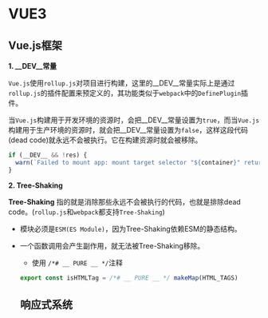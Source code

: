 # VUE3

## Vue.js框架
**1. __DEV__常量**

`Vue.js`使用`rollup.js`对项目进行构建，这里的__DEV__常量实际上是通过`rollup.js`的插件配置来预定义的，其功能类似于`webpack`中的`DefinePlugin`插件。

当`Vue.js`构建用于开发环境的资源时，会把__DEV__常量设置为`true`，而当`Vue.js`构建用于生产环境的资源时，就会把__DEV__常量设置为`false`，这样这段代码(dead code)就永远不会被执行。它在构建资源时就会被移除。
```js
if (__DEV__ && !res) {
  warn(`Failed to mount app: mount target selector "${container}" returned null.`)
}
```

**2. Tree-Shaking**

**Tree-Shaking** 指的就是消除那些永远不会被执行的代码，也就是排除dead code。(`rollup.js`和`webpack`都支持`Tree-Shaking`)

- 模块必须是`ESM(ES Module)`，因为Tree-Shaking依赖ESM的静态结构。
- 一个函数调用会产生副作用，就无法被Tree-Shaking移除。
  - 使用 `/*# __ PURE __ */`注释
  ```js
  export const isHTMLTag = /*# __ PURE __ */ makeMap(HTML_TAGS)
  ```


  ## 响应式系统
  